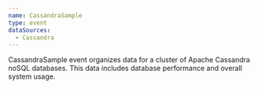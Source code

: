 ```yaml
---
name: CassandraSample
type: event
dataSources:
  - Cassandra
---
```


CassandraSample event organizes data for a cluster of Apache Cassandra noSQL databases. This data includes database performance and overall system usage.